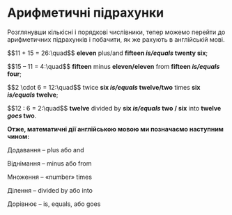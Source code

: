 # Арифметичні підрахунки

<p>Розглянувши кількісні і порядкові числівники, тепер можемо перейти до арифметичних підрахунків і побачити, як же рахують в англійській мові.</p>

<p>$$11 + 15 = 26:\quad$$ <b>eleven</b> <span class="p2">plus/and</span> <b>fifteen <i>is/equals</i> twenty six</b>;</p>

<p>$$15 – 11 = 4:\quad$$ <b>fifteen</b> <span class="p2">minus</span> <b>eleven/eleven</b> <span class="p2">from</span> <b>fifteen <i>is/equals</i> four</b>;</p>

<p>$$2 \cdot 6 = 12:\quad$$ <span class="p2">twice</span> <b>six <i>is/equals</i> twelve/two</b> <span class="p2">times</span> <b>six <i>is/equals</i> twelve</b>;</p>

<p>$$12 : 6 = 2:\quad$$ <b>twelve</b> <span class="p2">divided by</span> <b>six <i>is/equals</i> two / six</b> <span class="p2">into</span> <b>twelve <i>goes</i> two</b>.</p>

<p><b>Отже, математичні дії англійcькою мовою ми позначаємо наступним чином:</b></p>

<p>Додавання – plus або and</p>
<p>Віднімання – minus або from</p>
<p>Множення – «number» times</p>
<p>Ділення – divided by або into</p>
<p>Дорівнює – is, equals, або goes</p>